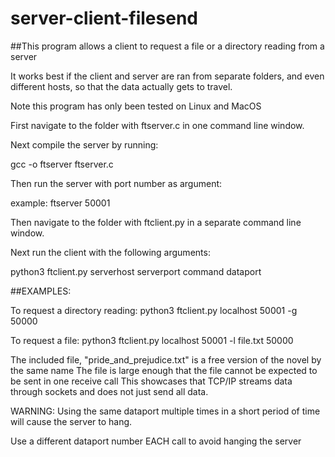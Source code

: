 # server-client-filesend

##This program allows a client to request a file or a directory reading from a server

It works best if the client and server are ran from separate folders, and even different hosts, so that the data actually gets to travel.

Note this program has only been tested on Linux and MacOS

First navigate to the folder with ftserver.c in one command line window.

Next compile the server by running:

gcc -o ftserver ftserver.c


Then run the server with port number as argument:

example: ftserver 50001




Then navigate to the folder with ftclient.py in a separate command line window.

Next run the client with the following arguments:

python3 ftclient.py serverhost serverport command dataport


##EXAMPLES:

To request a directory reading:
python3 ftclient.py localhost 50001 -g 50000

To request a file:
python3 ftclient.py localhost 50001 -l file.txt 50000

The included file, "pride_and_prejudice.txt" is a free version of the novel by the same name
The file is large enough that the file cannot be expected to be sent in one receive call
This showcases that TCP/IP streams data through sockets and does not just send all data.

WARNING:
Using the same dataport multiple times in a short period of time will cause
the server to hang. 

Use a different dataport number EACH call to avoid hanging the server
